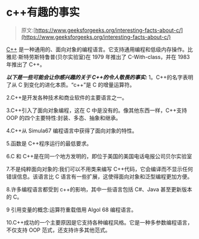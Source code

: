 # c++有趣的事实

> 原文:[https://www.geeksforgeeks.org/interesting-facts-about-c/](https://www.geeksforgeeks.org/interesting-facts-about-c/)

[C++](https://www.geeksforgeeks.org/c-plus-plus/) 是一种通用的、面向对象的编程语言。它支持通用编程和低级内存操作。比雅尼·斯特劳斯特鲁普(贝尔实验室)在 1979 年推出了 C-With-class，并在 1983 年推出了 C++。

***以下是一些可能会让你感兴趣的关于 C++的令人敬畏的事实:***
1。C++的名字表明了从 C 到变化的进化本质。“c++”是 C 的增量运算符。

2.C++是开发各种技术和商业软件的主要语言之一。

3.C++引入了面向对象编程，这在 C 中是没有的。像其他东西一样，C++支持 OOP 的四个主要特性:封装、多态、抽象和继承。

4.C++从 Simula67 编程语言中获得了面向对象的特性。

5.函数是 C++程序运行的最低要求。

6.C 和 C++是在同一个地方发明的，即位于美国的美国电话电报公司贝尔实验室

7.不是纯粹面向对象的:我们可以不用类来编写 C++代码，它会编译而不显示任何错误信息。该语言比 C 语言有一些扩展，这使得面向对象和泛型编程更加方便。

8.许多编程语言都受到 c++的影响，其中一些语言包括 C#、Java 甚至更新版本的 C。

9 引用变量的概念:运算符重载借用 Algol 68 编程语言。

10.C++成功的一个主要原因是它支持各种编程风格。它是一种多参数编程语言，不仅支持 OOP 范式，还支持许多其他范式。
